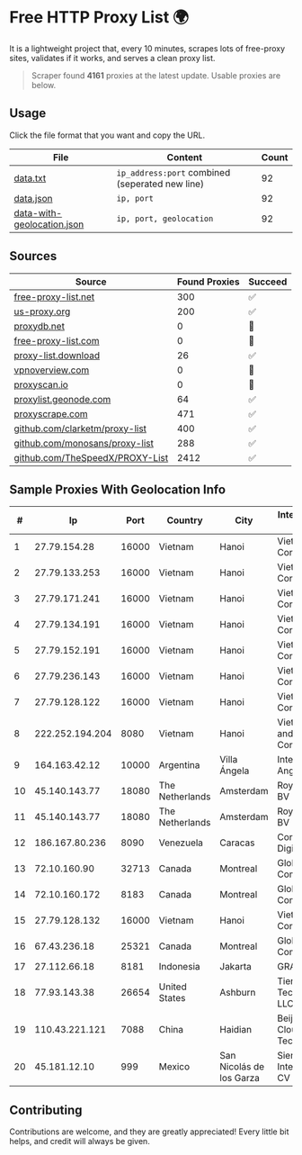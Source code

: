 
# Free HTTP Proxy List 🌍

It is a lightweight project that, every 10 minutes, scrapes lots of free-proxy sites, validates if it works, and serves a clean proxy list.


> Scraper found **4161** proxies at the latest update. Usable proxies are below.

## Usage

Click the file format that you want and copy the URL.


|File|Content|Count|
|----|-------|-----|
|[data.txt](https://raw.githubusercontent.com/themiralay/Proxy-List-World/master/data.txt)|`ip_address:port` combined (seperated new line)|92|
|[data.json](https://raw.githubusercontent.com/themiralay/Proxy-List-World/master/data.json)|`ip, port`|92|
|[data-with-geolocation.json](https://raw.githubusercontent.com/themiralay/Proxy-List-World/master/data-with-geolocation.json)|`ip, port, geolocation`|92|

## Sources

|Source|Found Proxies|Succeed|
|------|-------------|-------|
|[free-proxy-list.net](https://free-proxy-list.net)|300|✅|
|[us-proxy.org](https://www.us-proxy.org)|200|✅|
|[proxydb.net](http://proxydb.net)|0|🚫|
|[free-proxy-list.com](https://free-proxy-list.com/?page=&port=&type%5B%5D=http&type%5B%5D=https&up_time=0&search=Search)|0|🚫|
|[proxy-list.download](https://www.proxy-list.download/HTTP)|26|✅|
|[vpnoverview.com](https://vpnoverview.com/privacy/anonymous-browsing/free-proxy-servers)|0|🚫|
|[proxyscan.io](https://www.proxyscan.io)|0|🚫|
|[proxylist.geonode.com](https://proxylist.geonode.com/api/proxy-list?limit=300&page=1&sort_by=lastChecked&sort_type=desc&protocols=http,https)|64|✅|
|[proxyscrape.com](https://api.proxyscrape.com/v2/?request=displayproxies&protocol=http&timeout=10000&country=all&ssl=all&anonymity=all)|471|✅|
|[github.com/clarketm/proxy-list](https://raw.githubusercontent.com/clarketm/proxy-list/master/proxy-list-raw.txt)|400|✅|
|[github.com/monosans/proxy-list](https://raw.githubusercontent.com/monosans/proxy-list/main/proxies/http.txt)|288|✅|
|[github.com/TheSpeedX/PROXY-List](https://raw.githubusercontent.com/TheSpeedX/PROXY-List/master/http.txt)|2412|✅|


## Sample Proxies With Geolocation Info

|#|Ip|Port|Country|City|Internet Service Provider|
|-|--|----|-------|----|-------------------------|
|1|27.79.154.28|16000|Vietnam|Hanoi|Viettel Corporation|
|2|27.79.133.253|16000|Vietnam|Hanoi|Viettel Corporation|
|3|27.79.171.241|16000|Vietnam|Hanoi|Viettel Corporation|
|4|27.79.134.191|16000|Vietnam|Hanoi|Viettel Corporation|
|5|27.79.152.191|16000|Vietnam|Hanoi|Viettel Corporation|
|6|27.79.236.143|16000|Vietnam|Hanoi|Viettel Corporation|
|7|27.79.128.122|16000|Vietnam|Hanoi|Viettel Corporation|
|8|222.252.194.204|8080|Vietnam|Hanoi|VietNam Post and Telecom Corporation|
|9|164.163.42.12|10000|Argentina|Villa Ángela|Interret Villa Angela SRL|
|10|45.140.143.77|18080|The Netherlands|Amsterdam|RoyaleHosting BV|
|11|45.140.143.77|18080|The Netherlands|Amsterdam|RoyaleHosting BV|
|12|186.167.80.236|8090|Venezuela|Caracas|Corporacion Digitel C.A|
|13|72.10.160.90|32713|Canada|Montreal|GloboTech Communications|
|14|72.10.160.172|8183|Canada|Montreal|GloboTech Communications|
|15|27.79.128.132|16000|Vietnam|Hanoi|Viettel Corporation|
|16|67.43.236.18|25321|Canada|Montreal|GloboTech Communications|
|17|27.112.66.18|8181|Indonesia|Jakarta|GRAHANET|
|18|77.93.143.38|26654|United States|Ashburn|Tier.Net Technologies LLC|
|19|110.43.221.121|7088|China|Haidian|Beijing Kingsoft Cloud Internet Technology Co|
|20|45.181.12.10|999|Mexico|San Nicolás de los Garza|Sierra Madre Internet SA de CV|



## Contributing

Contributions are welcome, and they are greatly appreciated! Every
little bit helps, and credit will always be given.

